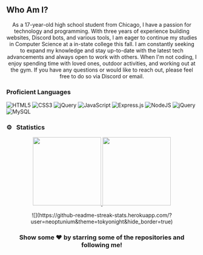## Who Am I?
<p align="center">
As a 17-year-old high school student from Chicago, I have a passion for technology and programming. With three years of experience building websites, Discord bots, and various tools, I am eager to continue my studies in Computer Science at a in-state college this fall. I am constantly seeking to expand my knowledge and stay up-to-date with the latest tech advancements and always open to work with others. When I'm not coding, I enjoy spending time with loved ones, outdoor activities, and working out at the gym. If you have any questions or would like to reach out, please feel free to do so via Discord or email.
</p>

### Proficient Languages

![HTML5](https://img.shields.io/badge/html5-%23E34F26.svg?style=for-the-badge&logo=html5&logoColor=white) 
![CSS3](https://img.shields.io/badge/css3-%231572B6.svg?style=for-the-badge&logo=css3&logoColor=white) 
![jQuery](https://img.shields.io/badge/-sass-C51A4A?style=for-the-badge&logo=sass)
![JavaScript](https://img.shields.io/badge/javascript-%23323330.svg?style=for-the-badge&logo=javascript&logoColor=%23F7DF1E)
![Express.js](https://img.shields.io/badge/express.js-%23404d59.svg?style=for-the-badge&logo=express&logoColor=%2361DAFB)
![NodeJS](https://img.shields.io/badge/node.js-6DA55F?style=for-the-badge&logo=node.js&logoColor=white)
![jQuery](https://img.shields.io/badge/-jquery-C51A4A?style=for-the-badge&logo=jquery)
![MySQL](https://img.shields.io/badge/mysql-%2300f.svg?style=for-the-badge&logo=mysql&logoColor=white)


### ⚙️ &nbsp; Statistics

<p align="center">
<a href="https://github.com/neoptunium">
  <img height="180em" src="https://github-readme-stats-eight-theta.vercel.app/api?username=Neoptunium&show_icons=true&theme=react&include_all_commits=true&count_private=true"/>
  <img height="180em" src="https://github-readme-stats-eight-theta.vercel.app/api/top-langs/?username=neoptunium&layout=compact&langs_count=8&theme=react"/>
</a>
</p>
<p align="center">
![](https://github-readme-streak-stats.herokuapp.com/?user=neoptunium&theme=tokyonight&hide_border=true)
</p>

<h3 align=center>Show some ❤️ by starring some of the repositories and following me!</h3>
